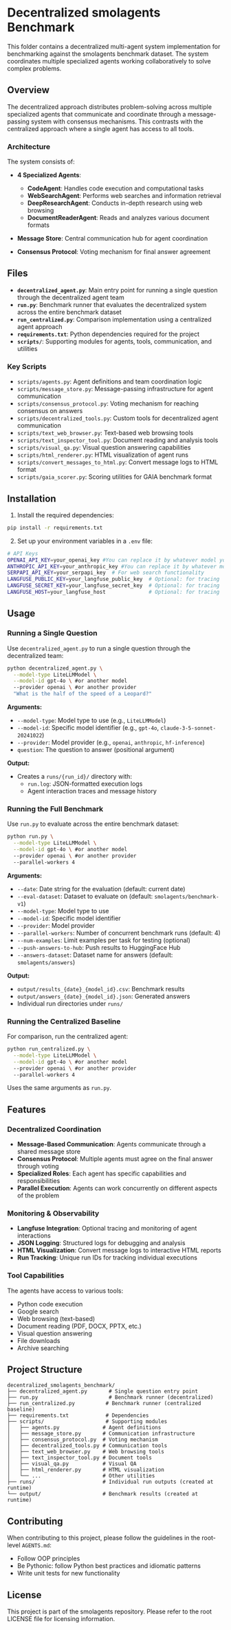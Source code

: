 # Decentralized smolagents Benchmark

This folder contains a decentralized multi-agent system implementation for benchmarking against the smolagents benchmark dataset. The system coordinates multiple specialized agents working collaboratively to solve complex problems.

## Overview

The decentralized approach distributes problem-solving across multiple specialized agents that communicate and coordinate through a message-passing system with consensus mechanisms. This contrasts with the centralized approach where a single agent has access to all tools.

### Architecture

The system consists of:

- **4 Specialized Agents**:
  - **CodeAgent**: Handles code execution and computational tasks
  - **WebSearchAgent**: Performs web searches and information retrieval
  - **DeepResearchAgent**: Conducts in-depth research using web browsing
  - **DocumentReaderAgent**: Reads and analyzes various document formats

- **Message Store**: Central communication hub for agent coordination
- **Consensus Protocol**: Voting mechanism for final answer agreement

## Files

- **`decentralized_agent.py`**: Main entry point for running a single question through the decentralized agent team
- **`run.py`**: Benchmark runner that evaluates the decentralized system across the entire benchmark dataset
- **`run_centralized.py`**: Comparison implementation using a centralized agent approach
- **`requirements.txt`**: Python dependencies required for the project
- **`scripts/`**: Supporting modules for agents, tools, communication, and utilities

### Key Scripts

- `scripts/agents.py`: Agent definitions and team coordination logic
- `scripts/message_store.py`: Message-passing infrastructure for agent communication
- `scripts/consensus_protocol.py`: Voting mechanism for reaching consensus on answers
- `scripts/decentralized_tools.py`: Custom tools for decentralized agent communication
- `scripts/text_web_browser.py`: Text-based web browsing tools
- `scripts/text_inspector_tool.py`: Document reading and analysis tools
- `scripts/visual_qa.py`: Visual question answering capabilities
- `scripts/html_renderer.py`: HTML visualization of agent runs
- `scripts/convert_messages_to_html.py`: Convert message logs to HTML format
- `scripts/gaia_scorer.py`: Scoring utilities for GAIA benchmark format

## Installation

1. Install the required dependencies:
```bash
pip install -r requirements.txt
```

2. Set up your environment variables in a `.env` file:
```bash
# API Keys
OPENAI_API_KEY=your_openai_key #You can replace it by whatever model you want to use
ANTHROPIC_API_KEY=your_anthropic_key #You can replace it by whatever model you want to use
SERPAPI_API_KEY=your_serpapi_key  # For web search functionality
LANGFUSE_PUBLIC_KEY=your_langfuse_public_key  # Optional: for tracing
LANGFUSE_SECRET_KEY=your_langfuse_secret_key  # Optional: for tracing
LANGFUSE_HOST=your_langfuse_host              # Optional: for tracing
```

## Usage

### Running a Single Question

Use `decentralized_agent.py` to run a single question through the decentralized team:

```bash
python decentralized_agent.py \
  --model-type LiteLLMModel \
  --model-id gpt-4o \ #or another model
  --provider openai \ #or another provider
  "What is the half of the speed of a Leopard?"
```

**Arguments:**
- `--model-type`: Model type to use (e.g., `LiteLLMModel`)
- `--model-id`: Specific model identifier (e.g., `gpt-4o`, `claude-3-5-sonnet-20241022`)
- `--provider`: Model provider (e.g., `openai`, `anthropic`, `hf-inference`)
- `question`: The question to answer (positional argument)

**Output:**
- Creates a `runs/{run_id}/` directory with:
  - `run.log`: JSON-formatted execution logs
  - Agent interaction traces and message history

### Running the Full Benchmark

Use `run.py` to evaluate across the entire benchmark dataset:

```bash
python run.py \
  --model-type LiteLLMModel \
  --model-id gpt-4o \ #or another model
  --provider openai \ #or another provider
  --parallel-workers 4 
```

**Arguments:**
- `--date`: Date string for the evaluation (default: current date)
- `--eval-dataset`: Dataset to evaluate on (default: `smolagents/benchmark-v1`)
- `--model-type`: Model type to use
- `--model-id`: Specific model identifier
- `--provider`: Model provider
- `--parallel-workers`: Number of concurrent benchmark runs (default: 4)
- `--num-examples`: Limit examples per task for testing (optional)
- `--push-answers-to-hub`: Push results to HuggingFace Hub
- `--answers-dataset`: Dataset name for answers (default: `smolagents/answers`)

**Output:**
- `output/results_{date}_{model_id}.csv`: Benchmark results
- `output/answers_{date}_{model_id}.json`: Generated answers
- Individual run directories under `runs/`

### Running the Centralized Baseline

For comparison, run the centralized agent:

```bash
python run_centralized.py \
  --model-type LiteLLMModel \
  --model-id gpt-4o \ #or another model
  --provider openai \ #or another provider
  --parallel-workers 4
```

Uses the same arguments as `run.py`.

## Features

### Decentralized Coordination

- **Message-Based Communication**: Agents communicate through a shared message store
- **Consensus Protocol**: Multiple agents must agree on the final answer through voting
- **Specialized Roles**: Each agent has specific capabilities and responsibilities
- **Parallel Execution**: Agents can work concurrently on different aspects of the problem

### Monitoring & Observability

- **Langfuse Integration**: Optional tracing and monitoring of agent interactions
- **JSON Logging**: Structured logs for debugging and analysis
- **HTML Visualization**: Convert message logs to interactive HTML reports
- **Run Tracking**: Unique run IDs for tracking individual executions

### Tool Capabilities

The agents have access to various tools:
- Python code execution
- Google search
- Web browsing (text-based)
- Document reading (PDF, DOCX, PPTX, etc.)
- Visual question answering
- File downloads
- Archive searching

## Project Structure

```
decentralized_smolagents_benchmark/
├── decentralized_agent.py       # Single question entry point
├── run.py                       # Benchmark runner (decentralized)
├── run_centralized.py          # Benchmark runner (centralized baseline)
├── requirements.txt            # Dependencies
├── scripts/                    # Supporting modules
│   ├── agents.py              # Agent definitions
│   ├── message_store.py       # Communication infrastructure
│   ├── consensus_protocol.py  # Voting mechanism
│   ├── decentralized_tools.py # Communication tools
│   ├── text_web_browser.py    # Web browsing tools
│   ├── text_inspector_tool.py # Document tools
│   ├── visual_qa.py           # Visual QA
│   ├── html_renderer.py       # HTML visualization
│   └── ...                    # Other utilities
├── runs/                      # Individual run outputs (created at runtime)
└── output/                    # Benchmark results (created at runtime)
```

## Contributing

When contributing to this project, please follow the guidelines in the root-level `AGENTS.md`:
- Follow OOP principles
- Be Pythonic: follow Python best practices and idiomatic patterns
- Write unit tests for new functionality

## License

This project is part of the smolagents repository. Please refer to the root LICENSE file for licensing information.
